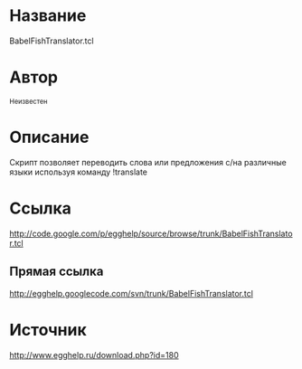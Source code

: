 # Название #
BabelFishTranslator.tcl


# Автор #
<sup>Неизвестен</sup>


# Описание #
Скрипт позволяет переводить слова или предложения с/на различные языки используя команду !translate


# Ссылка #
http://code.google.com/p/egghelp/source/browse/trunk/BabelFishTranslator.tcl

## Прямая ссылка ##
http://egghelp.googlecode.com/svn/trunk/BabelFishTranslator.tcl


# Источник #
http://www.egghelp.ru/download.php?id=180